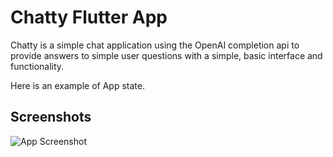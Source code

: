# Chatty Flutter App

Chatty is a simple chat application using the OpenAI completion api to provide answers to simple user questions with a simple, basic interface and functionality.

Here is an example of App state.



## Screenshots

![App Screenshot](https://i.ibb.co/zPgs8X1/Screenshot-20230205-192206.jpg)